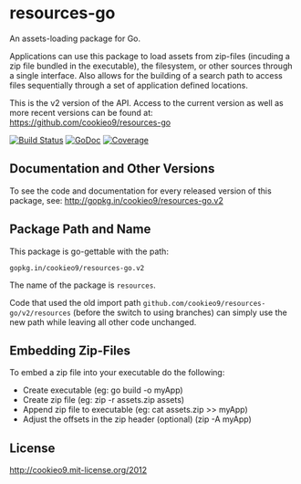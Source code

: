 resources-go
============

An assets-loading package for Go.

Applications can use this package to load assets from zip-files (incuding a zip file bundled in the executable),
the filesystem, or other sources through a single interface. Also allows for the building of a search path to access
files sequentially through a set of application defined locations.

This is the v2 version of the API. Access to the current version as well as more recent versions can be found at: <https://github.com/cookieo9/resources-go>

[![Build Status](https://travis-ci.org/cookieo9/resources-go.svg?branch=v2)](https://travis-ci.org/cookieo9/resources-go)
[![GoDoc](https://godoc.org/gopkg.in/cookieo9/resources-go.v2?status.png)](https://godoc.org/gopkg.in/cookieo9/resources-go.v2)
[![Coverage](http://gocover.io/_badge/gopkg.in/cookieo9/resources-go.v2)](http://gocover.io/gopkg.in/cookieo9/resources-go.v2)

Documentation and Other Versions
--------------------------------

To see the code and documentation for every released version of this package, see: http://gopkg.in/cookieo9/resources-go.v2

Package Path and Name
---------------------

This package is go-gettable with the path:

	gopkg.in/cookieo9/resources-go.v2
	
The name of the package is `resources`. 

Code that used the old import path `github.com/cookieo9/resources-go/v2/resources` (before the switch to using branches) can simply use the new path while leaving all other code unchanged.

Embedding Zip-Files
-------------------

To embed a zip file into your executable do the following:
 - Create executable (eg: go build -o myApp)
 - Create zip file  (eg: zip -r assets.zip assets)
 - Append zip file to executable (eg: cat assets.zip >> myApp)
 - Adjust the offsets in the zip header (optional) (zip -A myApp)

License
-------
http://cookieo9.mit-license.org/2012

